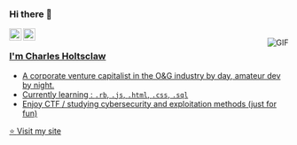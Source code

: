 ### Hi there 👋

<a href="https://www.linkedin.com/charles-holtsclaw">
  <img align="left" alt="Charles' Linkdein" width="22px" src="https://cdn.jsdelivr.net/npm/simple-icons@v3/icons/linkedin.svg" />
</a>
<a href="https://github.com/dezvolt">
  <img align="left" alt="Charles' Github" width="22px" src="https://cdn.jsdelivr.net/npm/simple-icons@v3/icons/github.svg" />
<br />
<img align="right" alt="GIF" src="https://media.giphy.com/media/13HgwGsXF0aiGY/giphy.gif" />

### I'm Charles Holtsclaw
- A corporate venture capitalist in the O&G industry by day, amateur dev by night. 
- Currently learning : `.rb`, `.js`, `.html`, `.css`, `.sql`
- Enjoy CTF / studying cybersecurity and exploitation methods (just for fun)

⭐️ [Visit my site](https://dezvolt.github.io)
